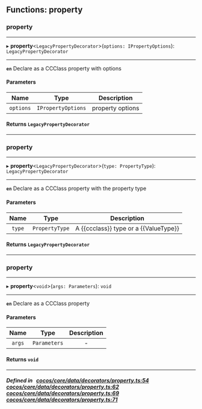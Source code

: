 ## Functions: property

### property


___
▸ **property**<`LegacyPropertyDecorator`\>(`options: IPropertyOptions`): `LegacyPropertyDecorator`
___



**`en`** Declare as a CCClass property with options



#### Parameters

| Name | Type | Description |
| :------: | :------: | :------: |
| `options` | `IPropertyOptions` | property options  |


#### Returns `LegacyPropertyDecorator` 
___

### property


___
▸ **property**<`LegacyPropertyDecorator`\>(`type: PropertyType`): `LegacyPropertyDecorator`
___



**`en`** Declare as a CCClass property with the property type



#### Parameters

| Name | Type | Description |
| :------: | :------: | :------: |
| `type` | `PropertyType` | A {{ccclass}} type or a {{ValueType}}  |


#### Returns `LegacyPropertyDecorator` 
___

### property


___
▸ **property**<`void`\>(`args: Parameters`): `void`
___



**`en`** Declare as a CCClass property



#### Parameters

| Name | Type | Description |
| :------: | :------: | :------: |
| `args` | `Parameters` | - |


#### Returns `void` 
___


##### Defined in &nbsp;   [cocos/core/data/decorators/property.ts:54](https://github.com/cocos-creator/engine/blob/c7bf6b8a9/cocos/core/data/decorators/property.ts#L54)&nbsp;   [cocos/core/data/decorators/property.ts:62](https://github.com/cocos-creator/engine/blob/c7bf6b8a9/cocos/core/data/decorators/property.ts#L62)&nbsp;   [cocos/core/data/decorators/property.ts:69](https://github.com/cocos-creator/engine/blob/c7bf6b8a9/cocos/core/data/decorators/property.ts#L69)&nbsp;   [cocos/core/data/decorators/property.ts:71](https://github.com/cocos-creator/engine/blob/c7bf6b8a9/cocos/core/data/decorators/property.ts#L71)&nbsp;
